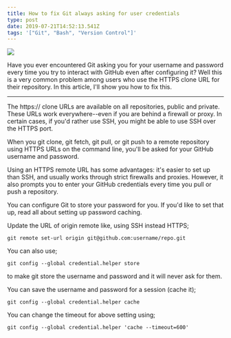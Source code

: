```yaml
---
title: How to fix Git always asking for user credentials
type: post
date: 2019-07-21T14:52:13.541Z
tags: '["Git", "Bash", "Version Control"]'
---
```

![](https://res.cloudinary.com/iambeejayayo/image/upload/v1563722428/blog/0003/banner.png)

Have you ever encountered Git asking you for your username and password every time you try to interact with GitHub even after configuring it? Well this is a very common problem among users who use the HTTPS clone URL for their repository.
In this article, I'll show you how to fix this.

---

The https:// clone URLs are available on all repositories, public and private. These URLs work everywhere--even if you are behind a firewall or proxy. In certain cases, if you'd rather use SSH, you might be able to use SSH over the HTTPS port.

When you git clone, git fetch, git pull, or git push to a remote repository using HTTPS URLs on the command line, you'll be asked for your GitHub username and password.

Using an HTTPS remote URL has some advantages: it's easier to set up than SSH, and usually works through strict firewalls and proxies. However, it also prompts you to enter your GitHub credentials every time you pull or push a repository.

You can configure Git to store your password for you. If you'd like to set that up, read all about setting up password caching.

Update the URL of origin remote like, using SSH instead HTTPS;

```
git remote set-url origin git@github.com:username/repo.git
```

You can also use;

```
git config --global credential.helper store
```

to make git store the username and password and it will never ask for them.

You can save the username and password for a session (cache it);

```
git config --global credential.helper cache
```

You can change the timeout for above setting using;

```
git config --global credential.helper 'cache --timeout=600'
```
